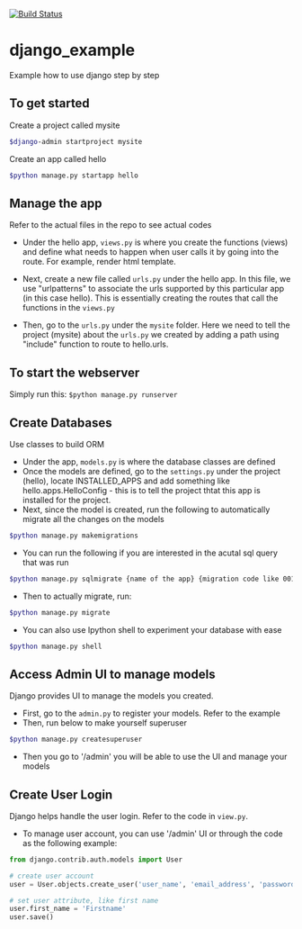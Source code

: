 [![Build Status](https://travis-ci.org/hhsu15/django_example.png?branch=master)](https://travis-ci.org/hhsu15/django_example)

# django_example
Example how to use django step by step 

## To get started
Create a project called mysite
```bash
$django-admin startproject mysite
```
Create an app called hello
```bash
$python manage.py startapp hello
```

## Manage the app
Refer to the actual files in the repo to see actual codes
* Under the hello app, `views.py` is where you create the functions (views) and define what needs to happen when user calls it by going into the route. For example, render html template.

* Next, create a new file called `urls.py` under the hello app. In this file, we use "urlpatterns" to associate the urls supported by this particular app (in this case hello). This is essentially creating the routes that call the functions in the `views.py`

* Then, go to the `urls.py` under the `mysite` folder. Here we need to tell the project (mysite) about the `urls.py` we created by adding a path using "include" function to route to hello.urls. 

## To start the webserver
Simply run this:
`$python manage.py runserver`

## Create Databases
Use classes to build ORM
* Under the app, `models.py` is where the database classes are defined
* Once the models are defined, go to the `settings.py` under the project (hello), locate INSTALLED_APPS and add something like hello.apps.HelloConfig - this is to tell the project thtat this app is installed for the project.
* Next, since the model is created, run the following to automatically migrate all the changes on the models
```bash
$python manage.py makemigrations
```
* You can run the following if you are interested in the acutal sql query that was run
```bash
$python manage.py sqlmigrate {name of the app} {migration code like 001}
```
* Then to actually migrate, run:
```bash
$python manage.py migrate
```
* You can also use Ipython shell to experiment your database with ease
```bash
$python manage.py shell
```

## Access Admin UI to manage models
Django provides UI to manage the models you created. 
* First, go to the `admin.py` to register your models. Refer to the example
* Then, run below to make yourself superuser
```bash
$python manage.py createsuperuser
```
* Then you go to '/admin' you will be able to use the UI and manage your models


## Create User Login
Django helps handle the user login. Refer to the code in `view.py`.
* To manage user account, you can use '/admin' UI or through the code as the following example:
```python
from django.contrib.auth.models import User

# create user account
user = User.objects.create_user('user_name', 'email_address', 'password')

# set user attribute, like first name
user.first_name = 'Firstname'
user.save()
```

